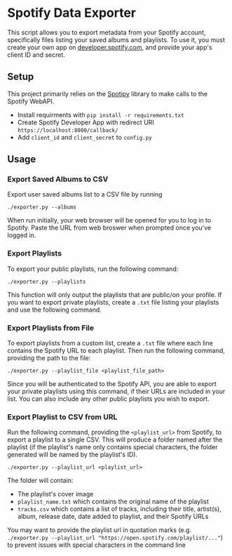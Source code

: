 # Spotify Data Exporter

This script allows you to export metadata from your Spotify account, specifically files listing your saved albums and playlists. To use it, you must create your own app on [developer.spotify.com](https://developer.spotify.com), and provide your app's client ID and secret.

## Setup

This project primarily relies on the [Spotipy](spotipy.readthedocs.io) library to make calls to the Spotify WebAPI. 
- Install requirments with `pip install -r requirements.txt`
- Create Spotify Developer App with redirect URI `https://localhost:8000/callback/`
- Add `client_id` and `client_secret` to `config.py`

## Usage

### Export Saved Albums to CSV

Export user saved albums list to a CSV file by running
```
./exporter.py --albums
```
When run initially, your web browser will be opened for you to log in to Spotify. Paste the URL from web broswer when prompted once you've logged in.

### Export Playlists

To export your public playlists, run the following command:

```
./exporter.py --playlists
```

This function will only output the playlists that are public/on your profile. If you want to export private playlists, create a `.txt` file listing your playlists and use the following command.

### Export Playlists from File

To export playlists from a custom list, create a `.txt` file where each line contains the Spotify URL to each playlist. Then run the following command, providing the path to the file:

```
./exporter.py --playlist_file <playlist_file_path>
```

Since you will be authenticated to the Spotify API, you are able to export your private playlists using this command, if their URLs are included in your list. You can also include any other public playlists you wish to export.

### Export Playlist to CSV from URL

Run the following command, providing the `<playlist_url>` from Spotify, to export a playlist to a single CSV. This will produce a folder named after the playlist (if the playlist's name only contains special characters, the folder generated will be named by the playlist's ID). 

```
./exporter.py --playlist_url <playlist_url>
```

The folder will contain:

- The playlist's cover image
- `playlist_name.txt` which contains the original name of the playlist
- `tracks.csv` which contains a list of tracks, including their title, artist(s), album, release date, date added to playlist, and their Spotify URLs

You may want to provide the playlist url in quotation marks (e.g. `./exporter.py --playlist_url "https://open.spotify.com/playlist/..."`) to prevent issues with special characters in the command line

